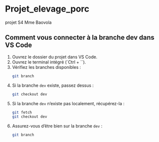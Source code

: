 # Projet_elevage_porc
projet S4 Mme Baovola

## Comment vous connecter à la branche dev dans VS Code

1. Ouvrez le dossier du projet dans VS Code.
2. Ouvrez le terminal intégré (`Ctrl + ``).
3. Vérifiez les branches disponibles :
   ```bash
   git branch
   ```
4. Si la branche `dev` existe, passez dessus :
   ```bash
   git checkout dev
   ```
5. Si la branche `dev` n’existe pas localement, récupérez-la :
   ```bash
   git fetch
   git checkout dev
   ```
6. Assurez-vous d’être bien sur la branche `dev` :
   ```bash
   git branch
   ```